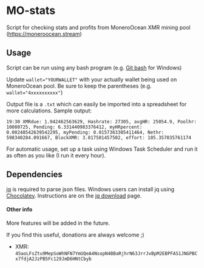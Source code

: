 # MO-stats
Script for checking stats and profits from MoneroOcean XMR mining pool (https://moneroocean.stream)

## Usage
Script can be run using any bash program (e.g. [Git bash](https://gitforwindows.org/) for Windows)

Update `wallet="YOURWALLET"` with your actually wallet being used on MoneroOcean pool. Be sure to keep the parentheses (e.g. `wallet="4xxxxxxxxxx"`)

Output file is a `.txt` which can easily be imported into a spreadsheet for more calculations. Sample output:
```
19:30 XMRdue: 1.942462563629, Hashrate: 27305, avgHR: 25054.9, Poolhr: 10080725, Pending: 6.331440983376412, myHRpercent: 0.00248542639542295, myPending: 0.0157363305411464, Nethr: 598340284.091667, BlockXMR: 3.817501457502, effort: 105.357035761174
```

For automatic usage, set up a task using Windows Task Scheduler and run it as often as you like (I run it every hour).

## Dependencies
[jq](https://stedolan.github.io/jq/) is required to parse json files. Windows users can install jq using [Chocolatey](https://chocolatey.org/). Instructions are on the [jq download](https://stedolan.github.io/jq/download/) page.

#### Other info
More features will be added in the future.

If you find this useful, donations are always welcome ;)
* XMR: `45aoLFsZtu9MepSoWhNFN7YmUQeA4NsopN4BBaRjhrN63JrrJvBpM2EBPFAS1JNGPBCx7fdjA2JzPB5Fc129JmD6HNtCbyb`
